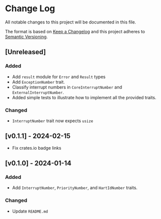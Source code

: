 # Change Log

All notable changes to this project will be documented in this file.

The format is based on [Keep a Changelog](http://keepachangelog.com/)
and this project adheres to [Semantic Versioning](http://semver.org/).

## [Unreleased]

### Added

- Add `result` module for `Error` and `Result` types
- Add `ExceptionNumber` trait.
- Classify interrupt numbers in `CoreInterruptNumber` and `ExternalInterruptNumber`.
- Added simple tests to illustrate how to implement all the provided traits.

### Changed 

- `InterruptNumber` trait now expects `usize`

## [v0.1.1] - 2024-02-15

- Fix crates.io badge links

## [v0.1.0] - 2024-01-14

### Added

- Add `InterruptNumber`, `PriorityNumber`, and `HartIdNumber` traits.

### Changed

- Update `README.md`
